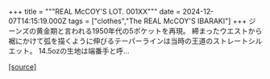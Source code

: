 +++
title = """REAL McCOY'S LOT. 001XX"""
date = 2024-12-07T14:15:19.000Z
tags = ["clothes","The REAL McCOY'S IBARAKI"]
+++
ジーンズの黄金期と言われる1950年代の5ポケットを再現。 締まったウエストから裾にかけて弧を描くように伸びるテーパーラインは当時の王道のストレートシルエット。 14.5ozの生地は端番手と呼...

[[source]](https://the-realmccoys.ocnk.net/product/836)

